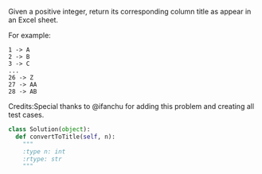 Given a positive integer, return its corresponding column title as appear in an Excel sheet.

For example:

    1 -> A
    2 -> B
    3 -> C
    ...
    26 -> Z
    27 -> AA
    28 -> AB 

Credits:Special thanks to @ifanchu for adding this problem and creating all test cases.


```python
class Solution(object):
  def convertToTitle(self, n):
    """
    :type n: int
    :rtype: str
    """
```
